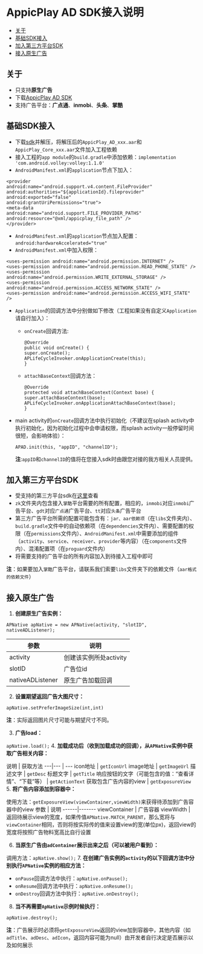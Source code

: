 # AppicPlay AD SDK接入说明

* [关于](#start)
* [基础SDK接入](#step1)
* [加入第三方平台SDK](#step2)
* [接入原生广告](#step3)

## <a name="start">关于</a>

* 只支持**原生广告**
* 下载[AppicPlay AD SDK](https://github.com/KATracking/KATrackingAd/blob/master/AppicPlayAD_Android/AppicPlaySDK.zip)
* 支持广告平台：**广点通**、**inmobi**、**头条**、**掌酷**

## <a name="step1">基础SDK接入</a>

* 下载[sdk](https://github.com/KATracking/KATrackingAd/blob/master/AppicPlayAD_Android/AppicPlaySDK.zip)并解压，将解压后的`AppicPlay_AD_xxx.aar`和`AppicPlay_Core_xxx.aar`文件加入工程依赖
* 接入工程的`app module`的`build.gradle`中添加依赖：`implementation 'com.android.volley:volley:1.1.0'`
* `AndroidManifest.xml`的`application`节点下加入：  
```
<provider
android:name="android.support.v4.content.FileProvider"
android:authorities="${applicationId}.fileprovider"
android:exported="false"
android:grantUriPermissions="true">
<meta-data
android:name="android.support.FILE_PROVIDER_PATHS"
android:resource="@xml/appicplay_file_path" />
</provider>
```
* `AndroidManifest.xml`的`application`节点加入配置：`android:hardwareAccelerated="true"`
* `AndroidManifest.xml`中加入权限：
```
<uses-permission android:name="android.permission.INTERNET" />
<uses-permission android:name="android.permission.READ_PHONE_STATE" />
<uses-permission android:name="android.permission.WRITE_EXTERNAL_STORAGE" />
<uses-permission android:name="android.permission.ACCESS_NETWORK_STATE" />
<uses-permission android:name="android.permission.ACCESS_WIFI_STATE" />
```

* `Application`的回调方法中分别做如下修改（工程如果没有自定义`Application`请自行加入）：
    * `onCreate`回调方法:
        ```
        @Override
        public void onCreate() {
        super.onCreate();
        APLifeCycleInvoker.onApplicationCreate(this);
        }
        ```
    * `attachBaseContext`回调方法：
        ```
        @Override
        protected void attachBaseContext(Context base) {
        super.attachBaseContext(base);
        APLifeCycleInvoker.onApplicationAttachBaseContext(base);
        }
        ```

* main activity的`onCreate`回调方法中执行初始化（不建议在splash activity中执行初始化，因为初始化过程中会申请权限，而splash activity一般停留时间很短，会影响体验）：
    ```
    APAD.init(this, "appID", "channelID");
    ```
    **注**:`appID`和`channelID`的值将在您接入sdk时由跟您对接的我方相关人员提供。

## <a name="step2">加入第三方平台SDK</a>

* 受支持的第三方平台sdk在[这里](https://github.com/KATracking/KATrackingAd/tree/master/AppicPlayAD_Android/ThirdParyADLibs)查看
* `zk`文件夹内包含接入`掌酷`平台需要的所有配置，相应的，`inmobi`对应`inmobi`广告平台、`gdt`对应`广点通`广告平台、`tt`对应`头条`广告平台
* 第三方广告平台所需的配置可能包含有：`jar、aar依赖项`（在`libs`文件夹内）、`build.gradle`文件中的自动依赖项（在`dependencies`文件内）、需要配置的权限（在`permissions`文件内）、`AndroidManifest.xml`中需要添加的组件（`activity`、`service`、`receiver`、`provider`等内容）（在`components`文件内）、混淆配置项（在`proguard`文件内）
* 将需要支持的广告平台的所有内容加入到待接入工程中即可

**注**：如果要加入`掌酷`广告平台，请联系我们索要`libs`文件夹下的依赖文件（`aar格式的依赖文件`）

## <a name="step3">接入原生广告</a>

1. **创建原生广告实例：**

`APNative apNative = new APNative(activity, "slotID", nativeADListener);`

参数    |   说明
--- |   ---
activity    |   创建该实例所处activity
slotID  |   广告位id
nativeADListener    |   原生广告加载回调

2.  **设置期望返回广告大图尺寸：**

`apNative.setPreferImageSize(int,int)`

**注**：实际返回图片尺寸可能与期望尺寸不同。

3. **广告load：**

`apNative.load();`
4. **加载成功后（收到加载成功的回调），从`APNative`实例中获取广告相关内容：**

说明 | 获取方法 
---|--- | ---
icon地址    | `getIconUrl`
image地址   | `getImageUrl`
描述文字    |   `getDesc`
标题文字    |   `getTitle`
响应按钮的文字（可能包含的值：“查看详情”、“下载”等）  |   `getActionText`
获取包含广告内容的view    |   `getExposureView`
5.  **将广告内容添加到容器中：**

使用方法：`getExposureView(viewContainer,viewWidth)`来获得待添加到广告容器中的view
参数 | 说明 
------|-------
viewContainer    | 广告容器
viewWidth   | 返回待展示view的宽度，如果传值`APNative.MATCH_PARENT`，那么宽将与`viewContainer`相同，否则将按实际传的值来设置view的宽(单位px)，返回view的宽度将按照广告物料宽高比自行设置

6.  **当原生广告由`adContainer`展示出来之后（可以被用户看到）：**

调用方法：`apNative.show();`
7. **在创建广告实例的`activity`的以下回调方法中分别执行`APNative`实例的相应方法：**
* `onPause`回调方法中执行：`apNative.onPause();`
* `onResume`回调方法中执行：`apNative.onResume();`
* `onDestroy`回调方法中执行：`apNative.onDestroy();`
8. **当不再需要`ApNative`示例时候执行：**

`apNative.destroy();`

**注**：广告展示时必须将`getExposureView`返回的view加到容器中，其他内容（如`adTitle`、`adDesc`、`adIcon`，返回内容可能为null）由开发者自行决定是否展示以及如何展示